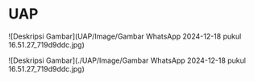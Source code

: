 # UAP

![Deskripsi Gambar](UAP/Image/Gambar WhatsApp 2024-12-18 pukul 16.51.27_719d9ddc.jpg)



![Deskripsi Gambar](./UAP/Image/Gambar WhatsApp 2024-12-18 pukul 16.51.27_719d9ddc.jpg)

